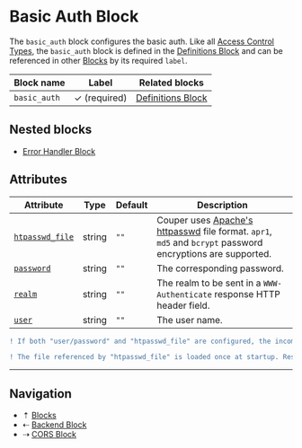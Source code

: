# Basic Auth Block

The `basic_auth` block configures the basic auth. Like all
[Access Control Types](../access-control.md#access-control-types), the `basic_auth`
block is defined in the [Definitions Block](definitions.md) and can be referenced
in other [Blocks](../blocks.md) by its required `label`.

| Block name   | Label               | Related blocks                      |
| ------------ | ------------------- | ----------------------------------- |
| `basic_auth` | &#10003; (required) | [Definitions Block](definitions.md) |

## Nested blocks

* [Error Handler Block](error-handler.md)

## Attributes

| Attribute                           | Type   | Default   | Description |
| ----------------------------------- | ------ | --------- | ----------- |
| [`htpasswd_file`](../attributes.md) | string | `""`      | Couper uses [Apache's httpasswd](https://httpd.apache.org/docs/current/programs/htpasswd.html) file format. `apr1`, `md5` and `bcrypt` password encryptions are supported. |
| [`password`](../attributes.md)      | string | `""`      | The corresponding password. |
| [`realm`](../attributes.md)         | string | `""`      | The realm to be sent in a `WWW-Authenticate` response HTTP header field. |
| [`user`](../attributes.md)          | string | `""`      | The user name. |

```diff
! If both "user/password" and "htpasswd_file" are configured, the incoming credentials from the "Authorization" request HTTP header field are checked against "user/password" if the user matches, and against the data in the file referenced by "htpasswd_file" otherwise.
```

```diff
! The file referenced by "htpasswd_file" is loaded once at startup. Restart Couper after you have changed it.
```

-----

## Navigation

* &#8673; [Blocks](../blocks.md)
* &#8672; [Backend Block](backend.md)
* &#8674; [CORS Block](cors.md)
